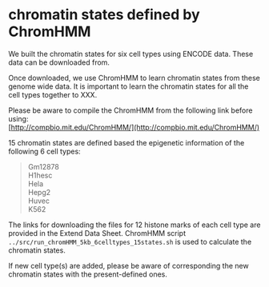 # chromatin states defined by ChromHMM

We built the chromatin states for six cell types using ENCODE data. These data can be downloaded from. 

Once downloaded, we use ChromHMM to learn chromatin states from these genome wide data. It is important to learn the chromatin states for all the cell types together to XXX. 

Please be aware to compile the ChromHMM from the following link before using:  
[http://compbio.mit.edu/ChromHMM/](http://compbio.mit.edu/ChromHMM/)

15 chromatin states are defined based the epigenetic information of the following 6 cell types:
>Gm12878  
>H1hesc  
>Hela  
>Hepg2  
>Huvec  
>K562  

The links for downloading the files for 12 histone marks of each cell type are provided in the Extend Data Sheet.
ChromHMM script `../src/run_chromHMM_5kb_6celltypes_15states.sh` is used to calculate the chromatin states.
 
If new cell type(s) are added, please be aware of corresponding the new chromatin states with the present-defined ones. 
